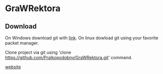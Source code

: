 # GraWRektora

## Download

On Windows download git with [link](https://git-scm.com/download/win).
On linux dowload git using your favorite packet manager.

Clone project via git using 'clone https://github.com/Pralkopodobny/GraWRektora.git' command.

[website](http://grawrektora.ct8.pl/)
